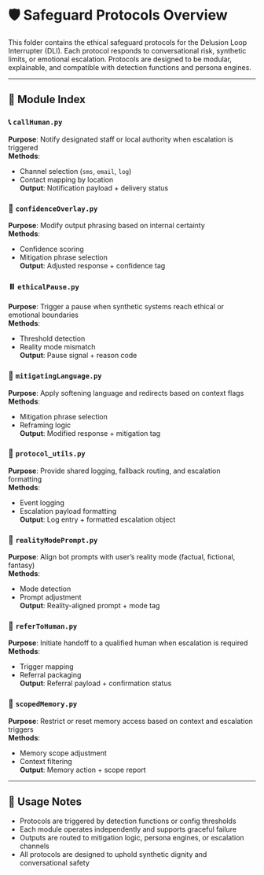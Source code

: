 <!-- Drafted collaboratively with Copilot -->

# 🛡️ Safeguard Protocols Overview

This folder contains the ethical safeguard protocols for the Delusion Loop Interrupter (DLI). Each protocol responds to conversational risk, synthetic limits, or emotional escalation. Protocols are designed to be modular, explainable, and compatible with detection functions and persona engines.

---

## 📁 Module Index

### 📞 `callHuman.py`  
**Purpose**: Notify designated staff or local authority when escalation is triggered  
**Methods**:  
- Channel selection (`sms`, `email`, `log`)  
- Contact mapping by location  
**Output**: Notification payload + delivery status

### 🧠 `confidenceOverlay.py`  
**Purpose**: Modify output phrasing based on internal certainty  
**Methods**:  
- Confidence scoring  
- Mitigation phrase selection  
**Output**: Adjusted response + confidence tag

### ⏸️ `ethicalPause.py`  
**Purpose**: Trigger a pause when synthetic systems reach ethical or emotional boundaries  
**Methods**:  
- Threshold detection  
- Reality mode mismatch  
**Output**: Pause signal + reason code

### 🧭 `mitigatingLanguage.py`  
**Purpose**: Apply softening language and redirects based on context flags  
**Methods**:  
- Mitigation phrase selection  
- Reframing logic  
**Output**: Modified response + mitigation tag

### 🧠 `protocol_utils.py`  
**Purpose**: Provide shared logging, fallback routing, and escalation formatting  
**Methods**:  
- Event logging  
- Escalation payload formatting  
**Output**: Log entry + formatted escalation object

### 🔐 `realityModePrompt.py`  
**Purpose**: Align bot prompts with user’s reality mode (factual, fictional, fantasy)  
**Methods**:  
- Mode detection  
- Prompt adjustment  
**Output**: Reality-aligned prompt + mode tag

### 👥 `referToHuman.py`  
**Purpose**: Initiate handoff to a qualified human when escalation is required  
**Methods**:  
- Trigger mapping  
- Referral packaging  
**Output**: Referral payload + confirmation status

### 🧠 `scopedMemory.py`  
**Purpose**: Restrict or reset memory access based on context and escalation triggers  
**Methods**:  
- Memory scope adjustment  
- Context filtering  
**Output**: Memory action + scope report

---

## 🧪 Usage Notes

- Protocols are triggered by detection functions or config thresholds  
- Each module operates independently and supports graceful failure  
- Outputs are routed to mitigation logic, persona engines, or escalation channels  
- All protocols are designed to uphold synthetic dignity and conversational safety
